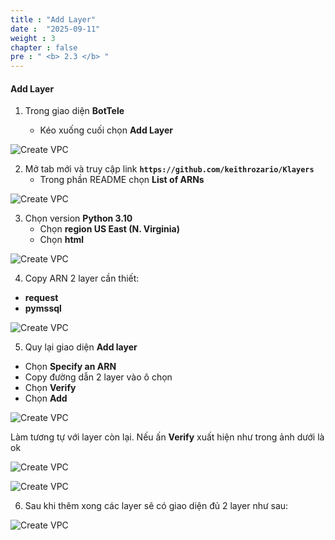 ```yaml
---
title : "Add Layer"
date :  "2025-09-11" 
weight : 3 
chapter : false
pre : " <b> 2.3 </b> "
---
```


#### Add Layer

1. Trong giao diện **BotTele**

   - Kéo xuống cuối chọn **Add Layer**

![Create VPC](/images/3-Prerequiste/3.3-addlayer/1.png?featherlight=false&width=90pc)


2. Mở tab mới và truy cập link **```https://github.com/keithrozario/Klayers```**
   - Trong phần README chọn **List of ARNs**

![Create VPC](/images/3-Prerequiste/3.3-addlayer/2.png?featherlight=false&width=90pc)


3. Chọn version **Python 3.10**
   - Chọn **region US East (N. Virginia)**
   - Chọn **html**
   
![Create VPC](/images/3-Prerequiste/3.3-addlayer/4.png?featherlight=false&width=90pc)

4. Copy ARN 2 layer cần thiết:
 - **request**
 - **pymssql**

![Create VPC](/images/3-Prerequiste/3.3-addlayer/5.png?featherlight=false&width=90pc)

5. Quy lại giao diện **Add layer**
 - Chọn **Specify an ARN**
 - Copy đường dẫn 2 layer vào ô chọn
 - Chọn **Verify**
 - Chọn **Add**
   
![Create VPC](/images/3-Prerequiste/3.3-addlayer/8.png?featherlight=false&width=90pc)

Làm tương tự với layer còn lại. Nếu ấn **Verify** xuất hiện như trong ảnh dưới là ok

![Create VPC](/images/3-Prerequiste/3.3-addlayer/6.png?featherlight=false&width=90pc)



![Create VPC](/images/3-Prerequiste/3.3-addlayer/7.png?featherlight=false&width=90pc)


6. Sau khi thêm xong các layer sẽ có giao diện đủ 2 layer như sau:

![Create VPC](/images/3-Prerequiste/3.3-addlayer/9.png?featherlight=false&width=90pc)
